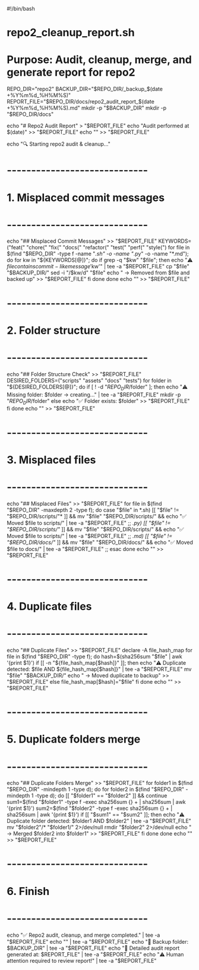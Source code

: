 #!/bin/bash
# repo2_cleanup_report.sh
# Purpose: Audit, cleanup, merge, and generate report for repo2

REPO_DIR="repo2"
BACKUP_DIR="$REPO_DIR/_backup_$(date +%Y%m%d_%H%M%S)"
REPORT_FILE="$REPO_DIR/docs/repo2_audit_report_$(date +%Y%m%d_%H%M%S).md"
mkdir -p "$BACKUP_DIR"
mkdir -p "$REPO_DIR/docs"

echo "# Repo2 Audit Report" > "$REPORT_FILE"
echo "Audit performed at $(date)" >> "$REPORT_FILE"
echo "" >> "$REPORT_FILE"

echo "🔍 Starting repo2 audit & cleanup..."

# -----------------------------
# 1. Misplaced commit messages
# -----------------------------
echo "## Misplaced Commit Messages" >> "$REPORT_FILE"
KEYWORDS=("feat(" "chore(" "fix(" "docs(" "refactor(" "test(" "perf(" "style(")
for file in $(find "$REPO_DIR" -type f -name "*.sh" -o -name "*.py" -o -name "*.md"); do
    for kw in "${KEYWORDS[@]}"; do
        if grep -q "$kw" "$file"; then
            echo "⚠️ $file contains commit-like message '$kw'" | tee -a "$REPORT_FILE"
            cp "$file" "$BACKUP_DIR/"
            sed -i "/$kw/d" "$file"
            echo "   → Removed from $file and backed up" >> "$REPORT_FILE"
        fi
    done
done
echo "" >> "$REPORT_FILE"

# -----------------------------
# 2. Folder structure
# -----------------------------
echo "## Folder Structure Check" >> "$REPORT_FILE"
DESIRED_FOLDERS=("scripts" "assets" "docs" "tests")
for folder in "${DESIRED_FOLDERS[@]}"; do
    if [ ! -d "$REPO_DIR/$folder" ]; then
        echo "⚠️ Missing folder: $folder → creating..." | tee -a "$REPORT_FILE"
        mkdir -p "$REPO_DIR/$folder"
    else
        echo "✅ Folder exists: $folder" >> "$REPORT_FILE"
    fi
done
echo "" >> "$REPORT_FILE"

# -----------------------------
# 3. Misplaced files
# -----------------------------
echo "## Misplaced Files" >> "$REPORT_FILE"
for file in $(find "$REPO_DIR" -maxdepth 2 -type f); do
    case "$file" in
        *.sh)
            [[ "$file" != "$REPO_DIR/scripts/"* ]] && mv "$file" "$REPO_DIR/scripts/" && echo "✅ Moved $file to scripts/" | tee -a "$REPORT_FILE" ;;
        *.py)
            [[ "$file" != "$REPO_DIR/scripts/"* ]] && mv "$file" "$REPO_DIR/scripts/" && echo "✅ Moved $file to scripts/" | tee -a "$REPORT_FILE" ;;
        *.md)
            [[ "$file" != "$REPO_DIR/docs/"* ]] && mv "$file" "$REPO_DIR/docs/" && echo "✅ Moved $file to docs/" | tee -a "$REPORT_FILE" ;;
    esac
done
echo "" >> "$REPORT_FILE"

# -----------------------------
# 4. Duplicate files
# -----------------------------
echo "## Duplicate Files" >> "$REPORT_FILE"
declare -A file_hash_map
for file in $(find "$REPO_DIR" -type f); do
    hash=$(sha256sum "$file" | awk '{print $1}')
    if [[ -n "${file_hash_map[$hash]}" ]]; then
        echo "⚠️ Duplicate detected: $file AND ${file_hash_map[$hash]}" | tee -a "$REPORT_FILE"
        mv "$file" "$BACKUP_DIR/"
        echo "   → Moved duplicate to backup" >> "$REPORT_FILE"
    else
        file_hash_map[$hash]="$file"
    fi
done
echo "" >> "$REPORT_FILE"

# -----------------------------
# 5. Duplicate folders merge
# -----------------------------
echo "## Duplicate Folders Merge" >> "$REPORT_FILE"
for folder1 in $(find "$REPO_DIR" -mindepth 1 -type d); do
    for folder2 in $(find "$REPO_DIR" -mindepth 1 -type d); do
        [[ "$folder1" == "$folder2" ]] && continue
        sum1=$(find "$folder1" -type f -exec sha256sum {} + | sha256sum | awk '{print $1}')
        sum2=$(find "$folder2" -type f -exec sha256sum {} + | sha256sum | awk '{print $1}')
        if [[ "$sum1" == "$sum2" ]]; then
            echo "⚠️ Duplicate folder detected: $folder1 AND $folder2" | tee -a "$REPORT_FILE"
            mv "$folder2"/* "$folder1/" 2>/dev/null
            rmdir "$folder2" 2>/dev/null
            echo "   → Merged $folder2 into $folder1" >> "$REPORT_FILE"
        fi
    done
done
echo "" >> "$REPORT_FILE"

# -----------------------------
# 6. Finish
# -----------------------------
echo "✅ Repo2 audit, cleanup, and merge completed." | tee -a "$REPORT_FILE"
echo "" | tee -a "$REPORT_FILE"
echo "📌 Backup folder: $BACKUP_DIR" | tee -a "$REPORT_FILE"
echo "📌 Detailed audit report generated at: $REPORT_FILE" | tee -a "$REPORT_FILE"
echo "⚠️ Human attention required to review report!" | tee -a "$REPORT_FILE"

